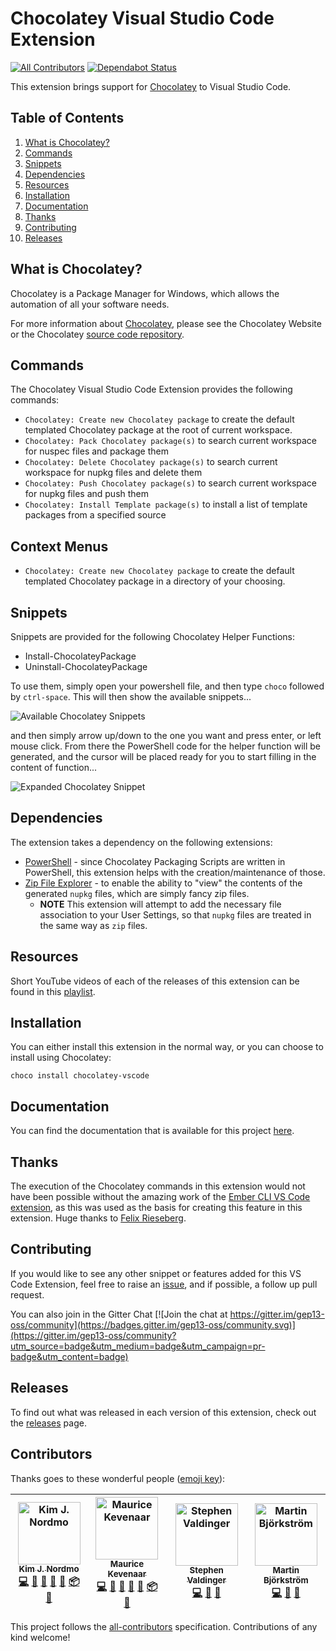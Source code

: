 # Chocolatey Visual Studio Code Extension
[![All Contributors](https://img.shields.io/badge/all_contributors-4-orange.svg?style=flat-square)](#contributors)
[![Dependabot Status](https://api.dependabot.com/badges/status?host=github&repo=gep13/chocolatey-vscode)](https://dependabot.com)

This extension brings support for [Chocolatey](https://chocolatey.org/) to Visual Studio Code.

## Table of Contents

1. [What is Chocolatey?](#what-is-chocolatey)
1. [Commands](#commands)
1. [Snippets](#snippets)
1. [Dependencies](#dependencies)
1. [Resources](#resources)
1. [Installation](#installation)
1. [Documentation](#documentation)
1. [Thanks](#thanks)
1. [Contributing](#contributing)
1. [Releases](#releases)

## What is Chocolatey?

Chocolatey is a Package Manager for Windows, which allows the automation of all your software needs.

For more information about [Chocolatey](https://chocolatey.org/), please see the Chocolatey Website or the Chocolatey [source code repository](https://github.com/chocolatey/choco).

## Commands

The Chocolatey Visual Studio Code Extension provides the following commands:

* `Chocolatey: Create new Chocolatey package` to create the default templated Chocolatey package at the root of current workspace.
* `Chocolatey: Pack Chocolatey package(s)` to search current workspace for nuspec files and package them
* `Chocolatey: Delete Chocolatey package(s)` to search current workspace for nupkg files and delete them
* `Chocolatey: Push Chocolatey package(s)` to search current workspace for nupkg files and push them
* `Chocolatey: Install Template package(s)` to install a list of template packages from a specified source

## Context Menus

* `Chocolatey: Create new Chocolatey package` to create the default templated Chocolatey package in a directory of your choosing.

## Snippets

Snippets are provided for the following Chocolatey Helper Functions:

* Install-ChocolateyPackage
* Uninstall-ChocolateyPackage

To use them, simply open your powershell file, and then type `choco` followed by `ctrl-space`.  This will then show the available snippets...

![Available Chocolatey Snippets](https://raw.githubusercontent.com/gep13/chocolatey-vscode/master/images/Choco-Snippets.png)

and then simply arrow up/down to the one you want and press enter, or left mouse click.  From there the PowerShell code for the helper function will be generated, and the cursor will be placed ready for you to start filling in the content of function...

![Expanded Chocolatey Snippet](https://raw.githubusercontent.com/gep13/chocolatey-vscode/master/images/Expanded-Choco-Snippet.png)

## Dependencies

The extension takes a dependency on the following extensions:

* [PowerShell](https://marketplace.visualstudio.com/items?itemName=ms-vscode.PowerShell) - since Chocolatey Packaging Scripts are written in PowerShell, this extension helps with the creation/maintenance of those.
* [Zip File Explorer](https://marketplace.visualstudio.com/items?itemName=slevesque.vscode-zipexplorer) - to enable the ability to "view" the contents of the generated `nupkg` files, which are simply fancy zip files.
  * **NOTE** This extension will attempt to add the necessary file association to your User Settings, so that `nupkg` files are treated in the same way as `zip` files.

## Resources

Short YouTube videos of each of the releases of this extension can be found in this [playlist](https://www.youtube.com/playlist?list=PL84yg23i9GBhIhNG4LaeXNHwxZYJaSqgj).

## Installation

You can either install this extension in the normal way, or you can choose to install using Chocolatey:

```
choco install chocolatey-vscode
```

## Documentation

You can find the documentation that is available for this project [here](https://gep13.github.io/chocolatey-vscode/).

## Thanks

The execution of the Chocolatey commands in this extension would not have been possible without the amazing work of the [Ember CLI VS Code extension](https://github.com/felixrieseberg/vsc-ember-cli), as this was used as the basis for creating this feature in this extension.  Huge thanks to [Felix Rieseberg](https://github.com/felixrieseberg).

## Contributing

If you would like to see any other snippet or features added for this VS Code Extension, feel free to raise an [issue](https://github.com/gep13/chocolatey-vscode/issues), and if possible, a follow up pull request.

You can also join in the Gitter Chat [![Join the chat at https://gitter.im/gep13-oss/community](https://badges.gitter.im/gep13-oss/community.svg)](https://gitter.im/gep13-oss/community?utm_source=badge&utm_medium=badge&utm_campaign=pr-badge&utm_content=badge)

## Releases

To find out what was released in each version of this extension, check out the [releases](https://github.com/gep13/chocolatey-vscode/releases) page.

## Contributors

Thanks goes to these wonderful people ([emoji key](https://github.com/all-contributors/all-contributors#emoji-key)):

<!-- ALL-CONTRIBUTORS-LIST:START - Do not remove or modify this section -->
<!-- prettier-ignore -->
| [<img src="https://avatars3.githubusercontent.com/u/1474648?v=4" width="100px;" alt="Kim J. Nordmo"/><br /><sub><b>Kim J. Nordmo</b></sub>](https://github.com/AdmiringWorm)<br />[💻](https://github.com/gep13/chocolatey-vscode/commits?author=AdmiringWorm "Code") [📖](https://github.com/gep13/chocolatey-vscode/commits?author=AdmiringWorm "Documentation") [🎨](#design-AdmiringWorm "Design") [🤔](#ideas-AdmiringWorm "Ideas, Planning, & Feedback") [🚧](#maintenance-AdmiringWorm "Maintenance") [📦](#platform-AdmiringWorm "Packaging/porting to new platform") [👀](#review-AdmiringWorm "Reviewed Pull Requests") | [<img src="https://avatars0.githubusercontent.com/u/834643?v=4" width="100px;" alt="Maurice Kevenaar"/><br /><sub><b>Maurice Kevenaar</b></sub>](https://github.com/mkevenaar)<br />[💻](https://github.com/gep13/chocolatey-vscode/commits?author=mkevenaar "Code") [📖](https://github.com/gep13/chocolatey-vscode/commits?author=mkevenaar "Documentation") [🎨](#design-mkevenaar "Design") [🤔](#ideas-mkevenaar "Ideas, Planning, & Feedback") [🚧](#maintenance-mkevenaar "Maintenance") [📦](#platform-mkevenaar "Packaging/porting to new platform") [👀](#review-mkevenaar "Reviewed Pull Requests") | [<img src="https://avatars1.githubusercontent.com/u/8674240?v=4" width="100px;" alt="Stephen Valdinger"/><br /><sub><b>Stephen Valdinger</b></sub>](http://chocolatey.org)<br />[💻](https://github.com/gep13/chocolatey-vscode/commits?author=steviecoaster "Code") [📖](https://github.com/gep13/chocolatey-vscode/commits?author=steviecoaster "Documentation") [🤔](#ideas-steviecoaster "Ideas, Planning, & Feedback") | [<img src="https://avatars1.githubusercontent.com/u/7863439?v=4" width="100px;" alt="Martin Björkström"/><br /><sub><b>Martin Björkström</b></sub>](https://twitter.com/mholo65)<br />[💻](https://github.com/gep13/chocolatey-vscode/commits?author=mholo65 "Code") [🤔](#ideas-mholo65 "Ideas, Planning, & Feedback") [👀](#review-mholo65 "Reviewed Pull Requests") |
| :---: | :---: | :---: | :---: |
<!-- ALL-CONTRIBUTORS-LIST:END -->

This project follows the [all-contributors](https://github.com/all-contributors/all-contributors) specification. Contributions of any kind welcome!
